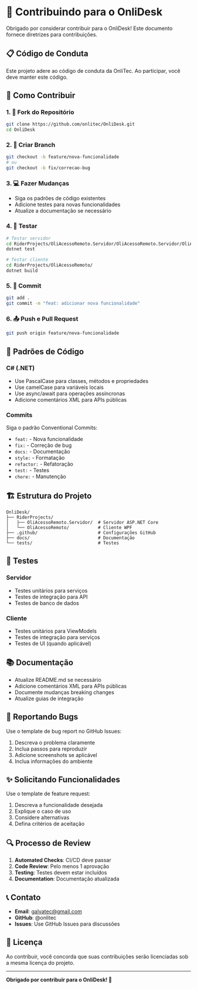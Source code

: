 # 🤝 Contribuindo para o OnliDesk

Obrigado por considerar contribuir para o OnliDesk! Este documento fornece diretrizes para contribuições.

## 📋 Código de Conduta

Este projeto adere ao código de conduta da OnliTec. Ao participar, você deve manter este código.

## 🚀 Como Contribuir

### 1. 🍴 Fork do Repositório
```bash
git clone https://github.com/onlitec/OnliDesk.git
cd OnliDesk
```

### 2. 🌿 Criar Branch
```bash
git checkout -b feature/nova-funcionalidade
# ou
git checkout -b fix/correcao-bug
```

### 3. 💻 Fazer Mudanças
- Siga os padrões de código existentes
- Adicione testes para novas funcionalidades
- Atualize a documentação se necessário

### 4. 🧪 Testar
```bash
# Testar servidor
cd RiderProjects/OliAcessoRemoto.Servidor/OliAcessoRemoto.Servidor/OliAcessoRemoto.Servidor/
dotnet test

# Testar cliente
cd RiderProjects/OliAcessoRemoto/
dotnet build
```

### 5. 📝 Commit
```bash
git add .
git commit -m "feat: adicionar nova funcionalidade"
```

### 6. 📤 Push e Pull Request
```bash
git push origin feature/nova-funcionalidade
```

## 📏 Padrões de Código

### C# (.NET)
- Use PascalCase para classes, métodos e propriedades
- Use camelCase para variáveis locais
- Use async/await para operações assíncronas
- Adicione comentários XML para APIs públicas

### Commits
Siga o padrão Conventional Commits:
- `feat:` - Nova funcionalidade
- `fix:` - Correção de bug
- `docs:` - Documentação
- `style:` - Formatação
- `refactor:` - Refatoração
- `test:` - Testes
- `chore:` - Manutenção

## 🏗️ Estrutura do Projeto

```
OnliDesk/
├── RiderProjects/
│   ├── OliAcessoRemoto.Servidor/  # Servidor ASP.NET Core
│   └── OliAcessoRemoto/           # Cliente WPF
├── .github/                       # Configurações GitHub
├── docs/                          # Documentação
└── tests/                         # Testes
```

## 🧪 Testes

### Servidor
- Testes unitários para serviços
- Testes de integração para API
- Testes de banco de dados

### Cliente
- Testes unitários para ViewModels
- Testes de integração para serviços
- Testes de UI (quando aplicável)

## 📚 Documentação

- Atualize README.md se necessário
- Adicione comentários XML para APIs públicas
- Documente mudanças breaking changes
- Atualize guias de integração

## 🐛 Reportando Bugs

Use o template de bug report no GitHub Issues:
1. Descreva o problema claramente
2. Inclua passos para reproduzir
3. Adicione screenshots se aplicável
4. Inclua informações do ambiente

## ✨ Solicitando Funcionalidades

Use o template de feature request:
1. Descreva a funcionalidade desejada
2. Explique o caso de uso
3. Considere alternativas
4. Defina critérios de aceitação

## 🔍 Processo de Review

1. **Automated Checks**: CI/CD deve passar
2. **Code Review**: Pelo menos 1 aprovação
3. **Testing**: Testes devem estar incluídos
4. **Documentation**: Documentação atualizada

## 📞 Contato

- **Email**: galvatec@gmail.com
- **GitHub**: @onlitec
- **Issues**: Use GitHub Issues para discussões

## 📄 Licença

Ao contribuir, você concorda que suas contribuições serão licenciadas sob a mesma licença do projeto.

---

**Obrigado por contribuir para o OnliDesk! 🎉**
